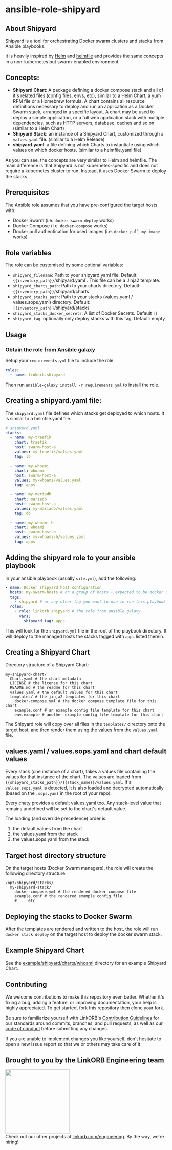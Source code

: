 <!-- Managed by https://github.com/linkorb/repo-ansible. Manual changes will be overwritten. -->
ansible-role-shipyard
============


## About Shipyard

Shipyard is a tool for orchestrating Docker swarm clusters and stacks from Ansible playbooks.

It is heavily inspired by [Helm](https://helm.sh/) and [helmfile](https://github.com/helmfile/helmfile) and provides the same concepts in a non-kubernetes but swarm-enabled environment.

## Concepts:

* **Shipyard Chart**: A package defining a docker compose stack and all of it's related files (config files, envs, etc), similar to a Helm Chart, a yum RPM file or a Homebrew formula. A chart contains all resource definitions necessary to deploy and run an application as a Docker Swarm stack, arranged in a specific layout. A chart may be used to deploy a simple application, or a full web application stack with multiple dependencies, such as HTTP servers, database, caches and so on. (similar to a Helm Chart)
* **Shipyard Stack**: an instance of a Shipyard Chart, customized through a `values.yaml` file. (similar to a Helm Release)
* **shipyard.yaml**: a file defining which Charts to instantiate using which values on which docker hosts. (similar to a helmfile.yaml file)

As you can see, the concepts are very similar to Helm and helmfile. The main difference is that Shipyard is not kubernetes-specific and does not require a kubernetes cluster to run. Instead, it uses Docker Swarm to deploy the stacks.





## Prerequisites

The Ansible role assumes that you have pre-configured the target hosts with:

* Docker Swarm (i.e. `docker swarm deploy` works)
* Docker Compose (i.e. `docker-compose` works)
* Docker pull authentication for used images (i.e. `docker pull my-image` works)

## Role variables

The role can be customised by some optional variables:

* `shipyard_filename`: Path to your shipyard.yaml file. Default: `{{inventory_path}}`/shipyard.yaml`. This
  file can be a Jinja2 template.
* `shipyard_charts_path`: Path to your charts directory. Default: `{{inventory_path}}`/shipyard/charts`
* `shipyard_stacks_path`: Path to your stacks (values.yaml / values.sops.yaml) directory. Default: `{{inventory_path}}`/shipyard/stacks`
* `shipyard_stacks_docker_secrets`: A list of Docker Secrets.  Default `[]`
* `shipyard_tag`: optionally only deploy stacks with this tag. Default: empty
## Usage

### Obtain the role from Ansible galaxy

Setup your `requirements.yml` file to include the role:

```yaml
roles:
  - name: linkorb.shipyard
```

Then run `ansible-galaxy install -r requirements.yml` to install the role.

## Creating a shipyard.yaml file:

The `shipyard.yaml` file defines which stacks get deployed to which hosts. It is similar to a helmfile.yaml file.

```yaml
# shipyard.yaml
stacks:
  - name: my-traefik
    chart: traefik
    host: swarm-host-a
    values: my-traefik/values.yaml
    tag: lb

  - name: my-whoami
    chart: whoami
    host: swarm-host-a
    values: my-whoami/values.yaml
    tag: apps

  - name: my-mariadb
    chart: mariadb
    host: swarm-host-a
    values: my-mariadb/values.yaml
    tag: db

  - name: my-whoami-b
    chart: whoami
    host: swarm-host-b
    values: my-whoami-b/values.yaml
    tag: apps
```

## Adding the shipyard role to your ansible playbook

In your ansible playbook (usually `site.yml`), add the following:

```yaml
- name: Docker shipyard host configuration
  hosts: my-swarm-hosts # or a group of hosts - expected to be docker swarm managers with docker image pull authentication configured
  tags:
    - shipyard # or any other tag you want to use to run this playbook
  roles:
    - role: linkorb.shipyard # the role from ansible galaxy
      vars:
        shipyard_tag: apps
```

This will look for the `shipyard.yml` file in the root of the playbook directory.
It will deploy to the managed hosts the stacks tagged with `apps` listed therein.

## Creating a Shipyard Chart

Directory structure of a Shipyard Chart:

```
my-shipyard-chart/
  Chart.yaml # the chart metadata
  LICENSE # the license for this chart
  README.md # the readme for this chart
  values.yaml # the default values for this chart
  templates/ # the jinja2 templates for this chart
    docker-compose.yml # the docker compose template file for this chart
    example.conf # an example config file template for this chart
    env.example # another example config file template for this chart
```

The Shipyard role will copy over all files in the `templates/` directory onto the target host, and then render them using the values from the `values.yaml` file.

## values.yaml / values.sops.yaml and chart default values

Every stack (one instance of a chart), takes a values file containing the values for that instance of the chart.
The values are loaded from `{{shipyard_stacks_path}}/{{stack_name}}/values.yaml`. If a `values.sops.yaml` is detected, it is also loaded and decrypted automatically (based on the `.sops.yaml` in the root of your repo).

Every chaty provides a default values.yaml too. Any stack-level value that remains undefined will be set to the chart's default value.

The loading (and override precedence) order is:

1. the default values from the chart
2. the values.yaml from the stack
3. the values.sops.yaml from the stack

## Target host directory structure

On the target hosts (Docker Swarm managers), the role will create the following directory structure:

```
/opt/shipyard/stacks/
  my-shipyard-stack/
    docker-compose.yml # the rendered docker compose file
    example.conf # the rendered example config file
    # ... etc
```

## Deploying the stacks to Docker Swarm

After the templates are rendered and written to the host, the role will run `docker stack deploy` on the target host to deploy the docker swarm stack.

## Example Shipyard Chart

See the [example/shipyard/charts/whoami](example/shipyard/chart/whoami) directory for an example Shipyard Chart.

## Contributing

We welcome contributions to make this repository even better. Whether it's fixing a bug, adding a feature, or improving documentation, your help is highly appreciated. To get started, fork this repository then clone your fork.

Be sure to familiarize yourself with LinkORB's [Contribution Guidelines](/CONTRIBUTING.md) for our standards around commits, branches, and pull requests, as well as our [code of conduct](/CODE_OF_CONDUCT.md) before submitting any changes.

If you are unable to implement changes you like yourself, don't hesitate to open a new issue report so that we or others may take care of it.
## Brought to you by the LinkORB Engineering team

<img src="http://www.linkorb.com/d/meta/tier1/images/linkorbengineering-logo.png" width="200px" /><br />
Check out our other projects at [linkorb.com/engineering](http://www.linkorb.com/engineering).
By the way, we're hiring!
